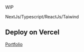 WIP

NextJs/Typescript/ReactJs/Taiwind


## Deploy on Vercel

[Portfolio](https://portfolio-alicio.vercel.app/)
